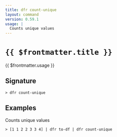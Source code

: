 ```yaml
---
title: dfr count-unique
layout: command
version: 0.59.1
usage: |
  Counts unique values
---
```


# `{{ $frontmatter.title }}`

<div style='white-space: pre-wrap;'>{{ $frontmatter.usage }}</div>

## Signature

`> dfr count-unique `

## Examples

Counts unique values

```shell
> [1 1 2 2 3 3 4] | dfr to-df | dfr count-unique
```
